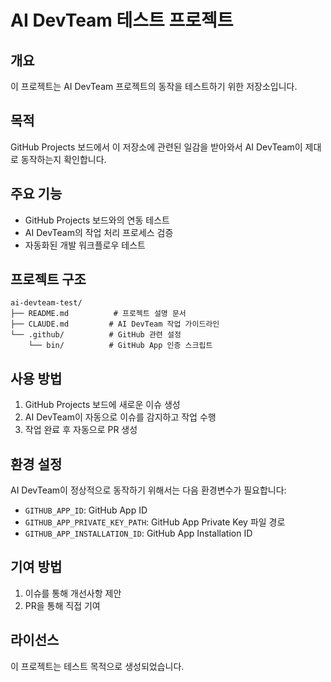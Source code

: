 # AI DevTeam 테스트 프로젝트

## 개요
이 프로젝트는 AI DevTeam 프로젝트의 동작을 테스트하기 위한 저장소입니다.

## 목적
GitHub Projects 보드에서 이 저장소에 관련된 일감을 받아와서 AI DevTeam이 제대로 동작하는지 확인합니다.

## 주요 기능
- GitHub Projects 보드와의 연동 테스트
- AI DevTeam의 작업 처리 프로세스 검증
- 자동화된 개발 워크플로우 테스트

## 프로젝트 구조
```
ai-devteam-test/
├── README.md          # 프로젝트 설명 문서
├── CLAUDE.md         # AI DevTeam 작업 가이드라인
└── .github/          # GitHub 관련 설정
    └── bin/          # GitHub App 인증 스크립트
```

## 사용 방법
1. GitHub Projects 보드에 새로운 이슈 생성
2. AI DevTeam이 자동으로 이슈를 감지하고 작업 수행
3. 작업 완료 후 자동으로 PR 생성

## 환경 설정
AI DevTeam이 정상적으로 동작하기 위해서는 다음 환경변수가 필요합니다:
- `GITHUB_APP_ID`: GitHub App ID
- `GITHUB_APP_PRIVATE_KEY_PATH`: GitHub App Private Key 파일 경로
- `GITHUB_APP_INSTALLATION_ID`: GitHub App Installation ID

## 기여 방법
1. 이슈를 통해 개선사항 제안
2. PR을 통해 직접 기여

## 라이선스
이 프로젝트는 테스트 목적으로 생성되었습니다.